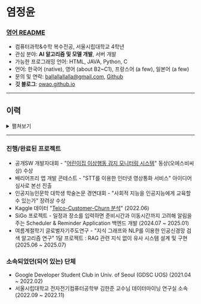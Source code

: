 # 염정윤
### **[영어 README](https://github.com/owao/owao#readme)**
- 컴퓨터과학&수학 복수전공, 서울시립대학교 4학년
- 관심 분야: **AI 알고리즘 및 모델 개발**, 서버 개발
- 가능한 프로그래밍 언어: HTML, JAVA, Python, C
- 언어: 한국어 (native), 영어 (about B2~C1), 프랑스어 (a few), 일본어 (a few)
- 문의 및 연락: ballallallalla@gmail.com, [Github](https://github.com/owao)
- **깃 블로그**: [owao.github.io](https://owao.github.io)

---

## 이력

<details>
<summary>펼쳐보기</summary>

### 2018.03 ~ 2021.02
- 하나고 9기(전국단위 자율형 사립고등학교)

### 2021.03 ~ 2022.02
- **5월**
    - <Hackathon> JunctionXSeoul 해커톤 참가(국제 온라인 해커톤) - 프론트엔드 개발 및 디자인
- **4월 ~ 8월**
    - GDSC 프로젝트 팀 “어린이집 이상행동 감지 모니터링 시스템” 개발 - Hub 개발자 (백엔드와 협업)
- **4월 ~ 2월**
    - Google Developer Students Club 멤버(GDSC) - Web-Bigginer Team, 2021 Spring Project team, Mobile Team에 참여
- **5월 ~ 9월**
    - 배리어프리 앱 개발 콘테스트 - STT를 이용한 인터넷 영상통화 서비스(아이디어 제출)

### 2022.03 ~ 2023.02
- **3월**
    - 인공지능인문학 대학생 학술논문 경연대회 – “사회적 지능을 인공지능에게 교육할 수 있는가” 논문 작성
- **8월**
    - 시립대 캠퍼스타운 취업사관학교 인공지능 개발 중급 과정 학습
- **9월 ~ 11월**
    - 서울시립대학교 전자전기컴퓨터공학부 김한준 교수님 데이터마이닝 연구실 소속
 
### 2024.03 ~ 2025.02
- **7월 ~ 1월**
    - SiGo 프로젝트 - 백엔드 개발
 
### 2025.02 ~ 
- **6월 ~ 7월**
    - 서울시립대학교 여름계절학기 글로벌자기주도연구 - "지식 그래프와 NLP를 이용한 인공신경망 검색 알고리즘 연구" 프로젝트 수행(RAG 설계 및 응용 구현) 

</details>

---

### 진행/완료된 프로젝트
- 공개SW 개발자대회 - "[어린이집 이상행동 감지 모니터링 시스템](https://github.com/DSC-University-of-Seoul/2021-spring-project)" 동상(오에스비씨상) 수상
- 배리어프리 앱 개발 콘테스트 - "STT를 이용한 인터넷 영상통화 서비스" 아이디어 심사로 본선 진출
- 인공지능인문학 대학생 학술논문 경연대회 - "사회적 지능을 인공지능에게 교육할 수 있는가" 장려상 수상
- Kaggle 데이터 "[Telco-Customer-Churn 분석](https://colab.research.google.com/drive/1-yaSEywrlyxBFQP6wKASBk7_vNabwFpj?hl=ko)" (2022.06)
- SiGo 프로젝트 - 일정과 장소를 입력하면 준비시간과 이동시간까지 고려해 알림을 주는 Scheduler & Reminder Application 백엔드 개발 (2024.07 ~ 2025.01)
- 여름계절학기 글로벌자기주도연구 - "지식 그래프와 NLP를 이용한 인공신경망 검색 알고리즘 연구" 1달 프로젝트 : RAG 관련 지식 없이 유사 시스템 설계 및 구현 (2025.06 ~ 2025.07)

### 소속되었던(되어 있는) 단체
- Google Developer Student Club in Univ. of Seoul (GDSC UOS) (2021.04 ~ 2022.02)
- 서울시립대학교 전자전기컴퓨터공학부 김한준 교수님 데이터마이닝 연구실 소속 (2022.09 ~ 2022.11)
